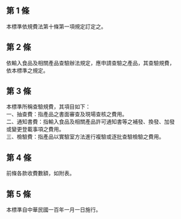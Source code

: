 第 1 條
-------
本標準依規費法第十條第一項規定訂定之。

第 2 條
-------
依輸入食品及相關產品查驗辦法規定，應申請查驗之產品，其查驗規費，  
依本標準之規定。

第 3 條
-------
本標準所稱查驗規費，其項目如下：  
一、抽查費：指產品之書面審查及現場查核之費用。  
二、通知書費：指輸入食品及相關產品許可通知書等之補發、換發、加發  
    或變更登載事項之費用。  
三、檢驗費：指產品以實驗室方法進行複驗或逐批查驗檢驗之費用。

第 4 條
-------
前條各款收費數額，如附表。

第 5 條
-------
本標準自中華民國一百年一月一日施行。

